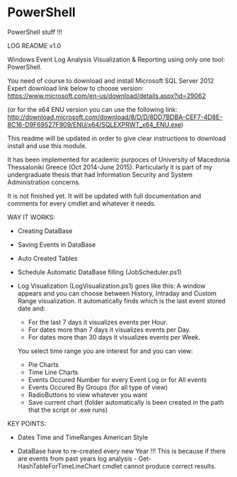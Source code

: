 # PowerShell
PowerShell stuff !!!

LOG README v1.0

Windows Event Log Analysis Visualization & Reporting using only one tool: PowerShell.

You need of course to download and install Microsoft SQL Server 2012 Expert 
download link below to choose version:
https://www.microsoft.com/en-us/download/details.aspx?id=29062

(or for the x64 ENU version you can use the following link:
http://download.microsoft.com/download/8/D/D/8DD7BDBA-CEF7-4D8E-8C16-D9F69527F909/ENU/x64/SQLEXPRWT_x64_ENU.exe)


This readme will be updated in order to give clear instructions to download install and use this module.

It has been implemented for academic purpoces of University of Macedonia Thessaloniki Greece (Oct 2014-June 2015). 
Particularly it is part of my undergraduate thesis that had Information Security and System Administration concerns.

It is not finished yet. It will be updated with full documentation and comments for every cmdlet and whatever it needs.


WAY IT WORKS:

- Creating DataBase

- Saving Events in DataBase

- Auto Created Tables

- Schedule Automatic DataBase filling (JobScheduler.ps1)

- Log Visualization (LogVisualization.ps1) goes like this:
  A window appears and you can choose between History, Intraday and Custom Range visualization. 
     It automatically finds which is the last event stored date and:
     - For the last 7 days it visualizes events per Hour.
     - For dates more than 7 days it visualizes events per Day.
     - For dates more than 30 days it visualizes events per Week.

  You select time range you are interest for and you can view:
  - Pie Charts
  - Time Line Charts
  - Events Occured Number for every Event Log or for All events
  - Events Occured By Groups (for all type of view)
  - RadioButtons to view whatever you want
  - Save current chart (folder automatically is been created in the path that the script or .exe runs)
  


KEY POINTS:

- Dates Time and TimeRanges American Style

- DataBase have to re-created every new Year !!! 
	This is because if there are events from past years log analysis - Get-HashTableForTimeLineChart cmdlet cannot produce correct results.


